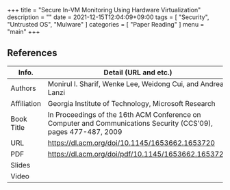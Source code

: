 +++
title = "Secure In-VM Monitoring Using Hardware Virtualization"
description = ""
date = 2021-12-15T12:04:09+09:00
tags = [
"Security", "Untrusted OS", "Mulware"
]
categories = [
"Paper Reading"
]
menu = "main"
+++

## References

| Info.       | Detail (URL and etc.) |
|-------------|-----------------------|
| Authors     | Monirul I. Sharif, Wenke Lee, Weidong Cui, and Andrea Lanzi |
| Affiliation | Georgia Institute of Technology, Microsoft Research |
| Book Title  | In Proceedings of the 16th ACM Conference on Computer and Communications Security (CCS’09), pages 477-487, 2009 |
| URL         | <https://dl.acm.org/doi/10.1145/1653662.1653720> |
| PDF         | <https://dl.acm.org/doi/pdf/10.1145/1653662.1653720> |
| Slides      |  |
| Video       |  |
